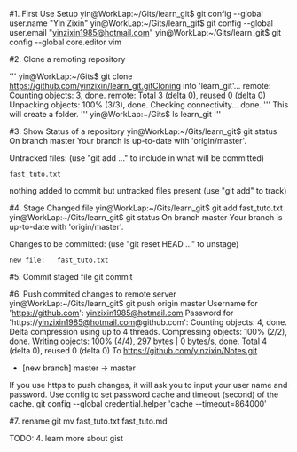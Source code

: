 #1. First Use Setup
yin@WorkLap:~/Gits/learn_git$ git config --global user.name "Yin Zixin"
yin@WorkLap:~/Gits/learn_git$ git config --global user.email "yinzixin1985@hotmail.com"
yin@WorkLap:~/Gits/learn_git$ git config --global core.editor vim

#2. Clone a remoting repository

'''
yin@WorkLap:~/Gits$ git clone https://github.com/yinzixin/learn_git.gitCloning into 'learn_git'...
remote: Counting objects: 3, done.
remote: Total 3 (delta 0), reused 0 (delta 0)
Unpacking objects: 100% (3/3), done.
Checking connectivity... done.
'''
This will create a folder.
'''
yin@WorkLap:~/Gits$ ls
learn_git
'''

#3. Show Status of a repository
yin@WorkLap:~/Gits/learn_git$ git status
On branch master
Your branch is up-to-date with 'origin/master'.

Untracked files:
  (use "git add <file>..." to include in what will be committed)

	fast_tuto.txt

nothing added to commit but untracked files present (use "git add" to track)

#4. Stage Changed file 
yin@WorkLap:~/Gits/learn_git$ git add fast_tuto.txt
yin@WorkLap:~/Gits/learn_git$ git status
On branch master
Your branch is up-to-date with 'origin/master'.

Changes to be committed:
  (use "git reset HEAD <file>..." to unstage)

	new file:   fast_tuto.txt

#5. Commit staged file
	git commit

#6. Push commited changes to remote server
yin@WorkLap:~/Gits/learn_git$ git push origin master
Username for 'https://github.com': yinzixin1985@hotmail.com
Password for 'https://yinzixin1985@hotmail.com@github.com': 
Counting objects: 4, done.
Delta compression using up to 4 threads.
Compressing objects: 100% (2/2), done.
Writing objects: 100% (4/4), 297 bytes | 0 bytes/s, done.
Total 4 (delta 0), reused 0 (delta 0)
To https://github.com/yinzixin/Notes.git
 * [new branch]      master -> master

If you use https to push changes, it will ask you to input your user name and password.
Use config to set password cache and timeout (second) of the cache.
 git config --global credential.helper 'cache --timeout=864000'


#7. rename
 git mv fast_tuto.txt fast_tuto.md

TODO:
4. learn more about gist
